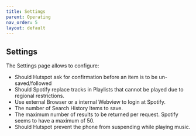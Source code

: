 ```yaml
---
title: Settings
parent: Operating
nav_order: 5
layout: default
---
```

## Settings
The Settings page allows to configure:

  * Should Hutspot ask for confirmation before an item is to be un-saved/followed
  * Should Spotify replace tracks in Playlists that cannot be played due to regional restrictions.
  * Use external Browser or a internal Webview to login at Spotify.
  * The number of Search History Items to save. 
  * The maximum number of results to be returned per request. Spotify seems to have a maximum of 50.
  * Should Hutspot prevent the phone from suspending while playing music.


